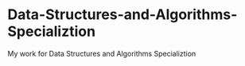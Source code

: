 # Data-Structures-and-Algorithms-Specializtion
My work for Data Structures and Algorithms Specializtion 
